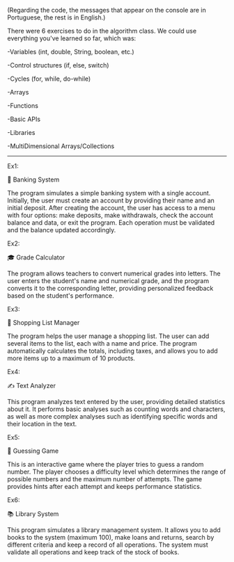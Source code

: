 (Regarding the code, the messages that appear on the console are in Portuguese, the rest is in English.)

There were 6 exercises to do in the algorithm class.
We could use everything you've learned so far, which was:

-Variables (int, double, String, boolean, etc.)

-Control structures (if, else, switch)

-Cycles (for, while, do-while)

-Arrays

-Functions

-Basic APIs

-Libraries

-MultiDimensional Arrays/Collections

---

Ex1:

🏦 Banking System

The program simulates a simple banking system with a single account. Initially, the user must create an account by providing their name and an initial deposit. After creating the account, the user has access to a menu with four options: make deposits, make withdrawals, check the account balance and data, or exit the program. Each operation must be validated and the balance updated accordingly.

Ex2:

🎓 Grade Calculator

The program allows teachers to convert numerical grades into letters. The user enters the student's name and numerical grade, and the program converts it to the corresponding letter, providing personalized feedback based on the student's performance.

Ex3:

🛒 Shopping List Manager

The program helps the user manage a shopping list. The user can add several items to the list, each with a name and price. The program automatically calculates the totals, including taxes, and allows you to add more items up to a maximum of 10 products.

Ex4:

✍️ Text Analyzer

This program analyzes text entered by the user, providing detailed statistics about it. It performs basic analyses such as counting words and characters, as well as more complex analyses such as identifying specific words and their location in the text.

Ex5:

🎯 Guessing Game

This is an interactive game where the player tries to guess a random number. The player chooses a difficulty level which determines the range of possible numbers and the maximum number of attempts. The game provides hints after each attempt and keeps performance statistics.

Ex6:

📚 Library System

This program simulates a library management system. It allows you to add books to the system (maximum 100), make loans and returns, search by different criteria and keep a record of all operations. The system must validate all operations and keep track of the stock of books.
